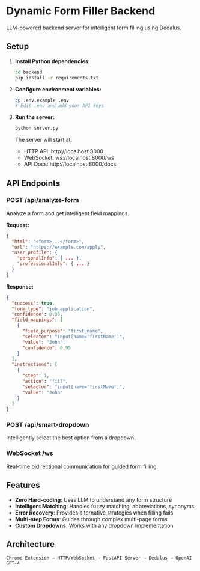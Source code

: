 # Dynamic Form Filler Backend

LLM-powered backend server for intelligent form filling using Dedalus.

## Setup

1. **Install Python dependencies:**
   ```bash
   cd backend
   pip install -r requirements.txt
   ```

2. **Configure environment variables:**
   ```bash
   cp .env.example .env
   # Edit .env and add your API keys
   ```

3. **Run the server:**
   ```bash
   python server.py
   ```

   The server will start at:
   - HTTP API: http://localhost:8000
   - WebSocket: ws://localhost:8000/ws
   - API Docs: http://localhost:8000/docs

## API Endpoints

### POST /api/analyze-form
Analyze a form and get intelligent field mappings.

**Request:**
```json
{
  "html": "<form>...</form>",
  "url": "https://example.com/apply",
  "user_profile": {
    "personalInfo": { ... },
    "professionalInfo": { ... }
  }
}
```

**Response:**
```json
{
  "success": true,
  "form_type": "job_application",
  "confidence": 0.95,
  "field_mappings": [
    {
      "field_purpose": "first_name",
      "selector": "input[name='firstName']",
      "value": "John",
      "confidence": 0.95
    }
  ],
  "instructions": [
    {
      "step": 1,
      "action": "fill",
      "selector": "input[name='firstName']",
      "value": "John"
    }
  ]
}
```

### POST /api/smart-dropdown
Intelligently select the best option from a dropdown.

### WebSocket /ws
Real-time bidirectional communication for guided form filling.

## Features

- **Zero Hard-coding**: Uses LLM to understand any form structure
- **Intelligent Matching**: Handles fuzzy matching, abbreviations, synonyms
- **Error Recovery**: Provides alternative strategies when filling fails
- **Multi-step Forms**: Guides through complex multi-page forms
- **Custom Dropdowns**: Works with any dropdown implementation

## Architecture

```
Chrome Extension → HTTP/WebSocket → FastAPI Server → Dedalus → OpenAI GPT-4
```
